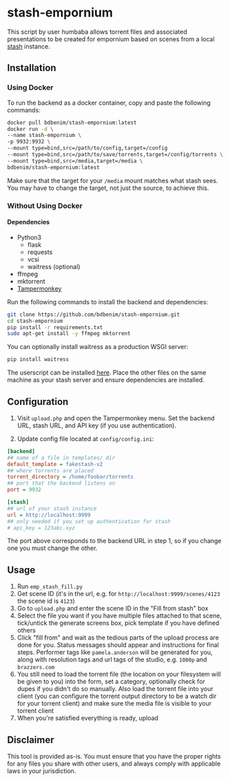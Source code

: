 # stash-empornium
This script by user humbaba allows torrent files and associated presentations to be created for empornium based on scenes from a local [stash](https://github.com/stashapp/stash) instance.

## Installation

### Using Docker

To run the backend as a docker container, copy and paste the following commands:
```bash
docker pull bdbenim/stash-empornium:latest
docker run -d \
--name stash-empornium \
-p 9932:9932 \
--mount type=bind,src=/path/to/config,target=/config
--mount type=bind,src=/path/to/save/torrents,target=/config/torrents \
--mount type=bind,src=/media,target=/media \
bdbenim/stash-empornium:latest
```

Make sure that the target for your `/media` mount matches what stash sees. You may have to change the target, not just the source, to achieve this.

### Without Using Docker

#### Dependencies
- Python3
  - flask
  - requests
  - vcsi
  - waitress (optional)
- ffmpeg
- mktorrent
- [Tampermonkey](https://www.tampermonkey.net)

Run the following commands to install the backend and dependencies:
```bash
git clone https://github.com/bdbenim/stash-empornium.git
cd stash-empornium
pip install -r requirements.txt
sudo apt-get install -y ffmpeg mktorrent
```

You can optionally install waitress as a production WSGI server:
```bash
pip install waitress
```

The userscript can be installed [here](https://github.com/bdbenim/stash-empornium/raw/main/emp_stash_fill.user.js). Place the other files on the same machine as your stash server and ensure dependencies are installed.

## Configuration
1. Visit `upload.php` and open the Tampermonkey menu. Set the backend URL, stash URL, and API key (if you use authentication).

2. Update config file located at `config/config.ini`:
```ini
[backend]
## name of a file in templates/ dir
default_template = fakestash-v2
## where torrents are placed
torrent_directory = /home/foobar/torrents
## port that the backend listens on
port = 9932

[stash]
## url of your stash instance
url = http://localhost:9999
## only needed if you set up authentication for stash
# api_key = 123abc.xyz
```
The port above corresponds to the backend URL in step 1, so if you change one you must change the other.

## Usage
1. Run `emp_stash_fill.py`
2. Get scene ID (it's in the url, e.g. for `http://localhost:9999/scenes/4123` the scene id is `4123`)
3. Go to `upload.php` and enter the scene ID in the "Fill from stash" box
4. Select the file you want if you have multiple files attached to that scene, tick/untick the generate screens box, pick template if you have defined others
5. Click "fill from" and wait as the tedious parts of the upload process are done for you. Status messages should appear and instructions for final steps. Performer tags like `pamela.anderson` will be generated for you, along with resolution tags and url tags of the studio, e.g. `1080p` and `brazzers.com`
6. You still need to load the torrent file (the location on your filesystem will be given to you) into the form, set a category, optionally check for dupes if you didn't do so manually. Also load the torrent file into your client (you can configure the torrent output directory to be a watch dir for your torrent client) and make sure the media file is visible to your torrent client
7. When you're satisfied everything is ready, upload

## Disclaimer
This tool is provided as-is. You must ensure that you have the proper rights for any files you share with other users, and always comply with applicable laws in your jurisdiction.
